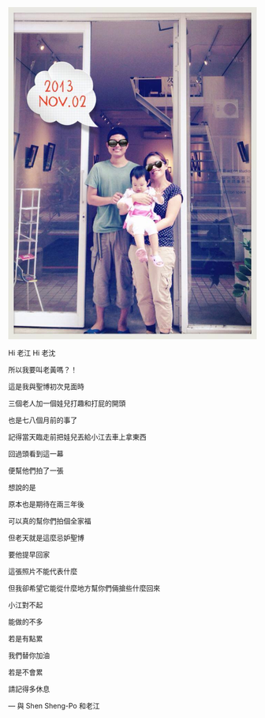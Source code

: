 
![alt tag](https://github.com/aluanwang/Sheng-Po/blob/master/img/PinoHuang.jpg?raw=true)

Hi 老江 Hi 老沈

所以我要叫老黃嗎？！

這是我與聖博初次見面時

三個老人加一個娃兒打趣和打屁的開頭

也是七八個月前的事了

記得當天臨走前把娃兒丟給小江去車上拿東西

回過頭看到這一幕

便幫他們拍了一張

想說的是

原本也是期待在兩三年後

可以真的幫你們拍個全家福

但老天就是這麼忌妒聖博

要他提早回家

這張照片不能代表什麼

但我卻希望它能從什麼地方幫你們倆搶些什麼回來

小江對不起

能做的不多

若是有點累

我們替你加油

若是不會累

請記得多休息

— 與 Shen Sheng-Po 和老江
